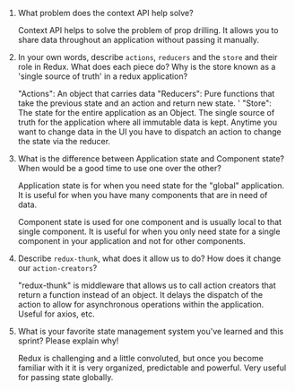 1. What problem does the context API help solve?

   Context API helps to solve the problem of prop drilling. It allows you to share data throughout an application without passing it manually.

2. In your own words, describe `actions`, `reducers` and the `store` and their role in Redux. What does each piece do? Why is the store known as a 'single source of truth' in a redux application?

   "Actions": An object that carries data
   "Reducers": Pure functions that take the previous state and an action and return new state. '
   "Store": The state for the entire application as an Object.
   The single source of truth for the application where all immutable data is kept. Anytime you want to change data in the UI you have to dispatch an action to change the state via the reducer.

3. What is the difference between Application state and Component state? When would be a good time to use one over the other?

   Application state is for when you need state for the "global" application. It is useful for when you have many components that are in need of data.

   Component state is used for one component and is usually local to that single component. It is useful for when you only need state for a single component in your application and not for other components.

4. Describe `redux-thunk`, what does it allow us to do? How does it change our `action-creators`?

   "redux-thunk" is middleware that allows us to call action creators that return a function instead of an object. It delays the dispatch of the action to allow for asynchronous operations within the application. Useful for axios, etc.

5. What is your favorite state management system you've learned and this sprint? Please explain why!

   Redux is challenging and a little convoluted, but once you become familiar with it it is very organized, predictable and powerful. Very useful for passing state globally.
